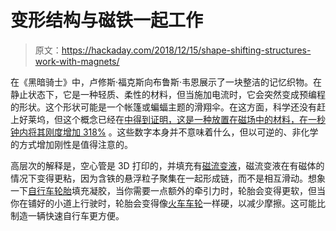 # 变形结构与磁铁一起工作

> 原文：<https://hackaday.com/2018/12/15/shape-shifting-structures-work-with-magnets/>

在《黑暗骑士》中，卢修斯·福克斯向布鲁斯·韦恩展示了一块整洁的记忆织物。在静止状态下，它是一种轻质、柔性的材料，但当施加电流时，它会突然变成预编程的形状。这个形状可能是一个帐篷或蝙蝠主题的滑翔伞。在这方面，科学还没有赶上好莱坞，但这个概念已经在[中得到证明，这是一种放置在磁场中的材料，在一秒钟内将其刚度增加 318%](https://spectrum.ieee.org/tech-talk/robotics/robotics-hardware/new-class-of-metamaterials-changes-physical-properties-in-seconds) 。这些数字本身并不意味着什么，但以可逆的、非化学的方式增加刚性是值得注意的。

高层次的解释是，空心管是 3D 打印的，并填充有[磁流变液](https://hackaday.com/2015/12/10/esoteric-actuators/)，磁流变液在有磁体的情况下变得更粘，因为含铁的悬浮粒子聚集在一起形成链，而不是相互滑动。想象一下[自行车轮胎](https://hackaday.com/2011/06/22/puncture-resistant-bike-tires-from-old-seatbelts/)填充凝胶，当你需要一点额外的牵引力时，轮胎会变得更软，但当你在铺好的小道上行驶时，轮胎会变得像[火车车轮](https://hackaday.com/2016/09/16/retrotechtacular-railroads-in-the-jet-age/)一样硬，以减少摩擦。这可能比制造一辆快速自行车更方便。
